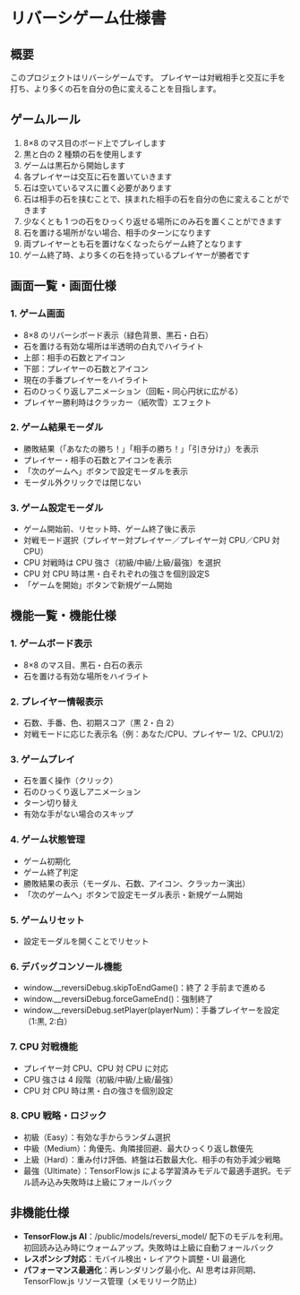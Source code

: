 # リバーシゲーム仕様書

## 概要

このプロジェクトはリバーシゲームです。
プレイヤーは対戦相手と交互に手を打ち、より多くの石を自分の色に変えることを目指します。

## ゲームルール

1. 8×8 のマス目のボード上でプレイします
2. 黒と白の 2 種類の石を使用します
3. ゲームは黒石から開始します
4. 各プレイヤーは交互に石を置いていきます
5. 石は空いているマスに置く必要があります
6. 石は相手の石を挟むことで、挟まれた相手の石を自分の色に変えることができます
7. 少なくとも 1 つの石をひっくり返せる場所にのみ石を置くことができます
8. 石を置ける場所がない場合、相手のターンになります
9. 両プレイヤーとも石を置けなくなったらゲーム終了となります
10. ゲーム終了時、より多くの石を持っているプレイヤーが勝者です

## 画面一覧・画面仕様

### 1. ゲーム画面

- 8×8 のリバーシボード表示（緑色背景、黒石・白石）
- 石を置ける有効な場所は半透明の白丸でハイライト
- 上部：相手の石数とアイコン
- 下部：プレイヤーの石数とアイコン
- 現在の手番プレイヤーをハイライト
- 石のひっくり返しアニメーション（回転・同心円状に広がる）
- プレイヤー勝利時はクラッカー（紙吹雪）エフェクト

### 2. ゲーム結果モーダル

- 勝敗結果（「あなたの勝ち！」「相手の勝ち！」「引き分け」）を表示
- プレイヤー・相手の石数とアイコンを表示
- 「次のゲームへ」ボタンで設定モーダルを表示
- モーダル外クリックでは閉じない

### 3. ゲーム設定モーダル

- ゲーム開始前、リセット時、ゲーム終了後に表示
- 対戦モード選択（プレイヤー対プレイヤー／プレイヤー対 CPU／CPU 対 CPU）
- CPU 対戦時は CPU 強さ（初級/中級/上級/最強）を選択
- CPU 対 CPU 時は黒・白それぞれの強さを個別設定S
- 「ゲームを開始」ボタンで新規ゲーム開始

## 機能一覧・機能仕様

### 1. ゲームボード表示

- 8×8 のマス目、黒石・白石の表示
- 石を置ける有効な場所をハイライト

### 2. プレイヤー情報表示

- 石数、手番、色、初期スコア（黒 2・白 2）
- 対戦モードに応じた表示名（例：あなた/CPU、プレイヤー 1/2、CPU.1/2）

### 3. ゲームプレイ

- 石を置く操作（クリック）
- 石のひっくり返しアニメーション
- ターン切り替え
- 有効な手がない場合のスキップ

### 4. ゲーム状態管理

- ゲーム初期化
- ゲーム終了判定
- 勝敗結果の表示（モーダル、石数、アイコン、クラッカー演出）
- 「次のゲームへ」ボタンで設定モーダル表示・新規ゲーム開始

### 5. ゲームリセット

- 設定モーダルを開くことでリセット

### 6. デバッグコンソール機能

- window.\_\_reversiDebug.skipToEndGame()：終了 2 手前まで進める
- window.\_\_reversiDebug.forceGameEnd()：強制終了
- window.\_\_reversiDebug.setPlayer(playerNum)：手番プレイヤーを設定（1:黒, 2:白）

### 7. CPU 対戦機能

- プレイヤー対 CPU、CPU 対 CPU に対応
- CPU 強さは 4 段階（初級/中級/上級/最強）
- CPU 対 CPU 時は黒・白の強さを個別設定

### 8. CPU 戦略・ロジック

- 初級（Easy）：有効な手からランダム選択
- 中級（Medium）：角優先、角隣接回避、最大ひっくり返し数優先
- 上級（Hard）：重み付け評価、終盤は石数最大化、相手の有効手減少戦略
- 最強（Ultimate）：TensorFlow.js による学習済みモデルで最適手選択。モデル読み込み失敗時は上級にフォールバック

## 非機能仕様

- **TensorFlow.js AI**：/public/models/reversi_model/ 配下のモデルを利用。初回読み込み時にウォームアップ。失敗時は上級に自動フォールバック
- **レスポンシブ対応**：モバイル検出・レイアウト調整・UI 最適化
- **パフォーマンス最適化**：再レンダリング最小化、AI 思考は非同期、TensorFlow.js リソース管理（メモリリーク防止）
